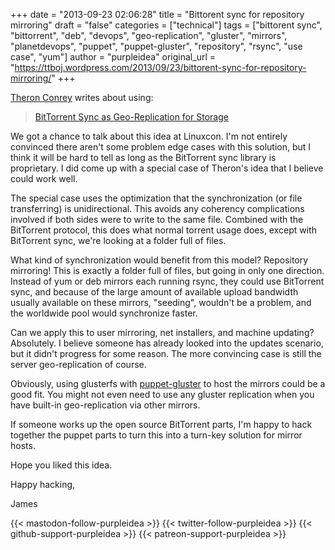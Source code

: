 +++
date = "2013-09-23 02:06:28"
title = "Bittorent sync for repository mirroring"
draft = "false"
categories = ["technical"]
tags = ["bittorent sync", "bittorrent", "deb", "devops", "geo-replication", "gluster", "mirrors", "planetdevops", "puppet", "puppet-gluster", "repository", "rsync", "use case", "yum"]
author = "purpleidea"
original_url = "https://ttboj.wordpress.com/2013/09/23/bittorent-sync-for-repository-mirroring/"
+++

<a href="https://twitter.com/theronconrey">Theron Conrey</a> writes about using:
<blockquote><a href="http://conrey.org/2013/05/21/bittorrent-sync-as-geo-replication-for-storage/">BitTorrent Sync as Geo-Replication for Storage</a></blockquote>
We got a chance to talk about this idea at Linuxcon. I'm not entirely convinced there aren't some problem edge cases with this solution, but I think it will be hard to tell as long as the BitTorrent sync library is proprietary. I did come up with a special case of Theron's idea that I believe could work well.

The special case uses the optimization that the synchronization (or file transferring) is unidirectional. This avoids any coherency complications involved if both sides were to write to the same file. Combined with the BitTorrent protocol, this does what normal torrent usage does, except with BitTorrent sync, we're looking at a folder full of files.

What kind of synchronization would benefit from this model? Repository mirroring! This is exactly a folder full of files, but going in only one direction. Instead of yum or deb mirrors each running rsync, they could use BitTorrent sync, and because of the large amount of available upload bandwidth usually available on these mirrors, "seeding", wouldn't be a problem, and the worldwide pool would synchronize faster.

Can we apply this to user mirroring, net installers, and machine updating? Absolutely. I believe someone has already looked into the updates scenario, but it didn't progress for some reason. The more convincing case is still the server geo-replication of course.

Obviously, using glusterfs with <a href="https://github.com/purpleidea/puppet-gluster">puppet-gluster</a> to host the mirrors could be a good fit. You might not even need to use any gluster replication when you have built-in geo-replication via other mirrors.

If someone works up the open source BitTorrent parts, I'm happy to hack together the puppet parts to turn this into a turn-key solution for mirror hosts.

Hope you liked this idea.

Happy hacking,

James

{{< mastodon-follow-purpleidea >}}
{{< twitter-follow-purpleidea >}}
{{< github-support-purpleidea >}}
{{< patreon-support-purpleidea >}}
